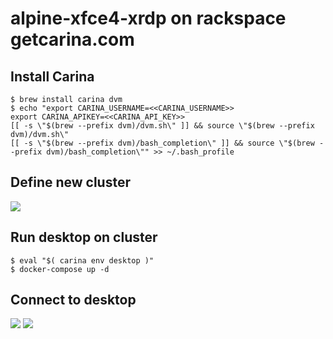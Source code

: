 # alpine-xfce4-xrdp on rackspace getcarina.com

## Install Carina
```
$ brew install carina dvm
$ echo "export CARINA_USERNAME=<<CARINA_USERNAME>>
export CARINA_APIKEY=<<CARINA_API_KEY>>
[[ -s \"$(brew --prefix dvm)/dvm.sh\" ]] && source \"$(brew --prefix dvm)/dvm.sh\"
[[ -s \"$(brew --prefix dvm)/bash_completion\" ]] && source \"$(brew --prefix dvm)/bash_completion\"" >> ~/.bash_profile
```
## Define new cluster
![](https://github.com/marcelmaatkamp/docker-applications/blob/master/desktop/alpine-xfce4-xrdp/Schermafbeelding%202016-11-12%20om%2008.20.18.png?raw=true)

## Run desktop on cluster
```
$ eval "$( carina env desktop )"
$ docker-compose up -d
```

## Connect to desktop
![](https://github.com/marcelmaatkamp/docker-applications/blob/master/desktop/alpine-xfce4-xrdp/Schermafbeelding%202016-11-12%20om%2008.32.25.png?raw=true)
![](https://github.com/marcelmaatkamp/docker-applications/blob/master/desktop/alpine-xfce4-xrdp/Schermafbeelding%202016-11-12%20om%2008.49.28.png?raw=true)
